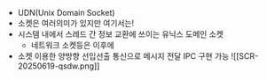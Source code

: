 - UDN(Unix Domain Socket)
- 소켓은 여러의미가 있지만 여기서는!
- 시스템 내에서 스레드 간 정보 교환에 쓰이는 유닉스 도메인 소켓
	- 네트워크 소켓등은 이후에
- 소켓 이용한 양방향 선입선출 통신으로 메시지 전달 IPC 구현 가능
![[SCR-20250619-qsdw.png]]